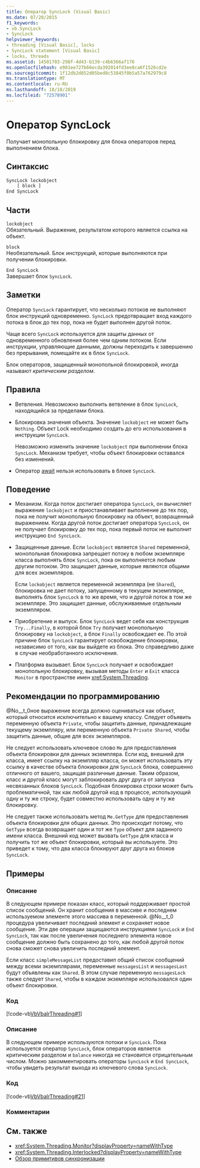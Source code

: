 ```yaml
---
title: Оператор SyncLock (Visual Basic)
ms.date: 07/20/2015
f1_keywords:
- vb.SyncLock
- SyncLock
helpviewer_keywords:
- threading [Visual Basic], locks
- SyncLock statement [Visual Basic]
- locks, threads
ms.assetid: 14501703-298f-4d43-b139-c4b6366af176
ms.openlocfilehash: e981ee727b66ecda392014fd3ee8ca6f1526cd2e
ms.sourcegitcommit: 1f12db2d852d05bed8c53845f0b5a57a762979c8
ms.translationtype: MT
ms.contentlocale: ru-RU
ms.lasthandoff: 10/18/2019
ms.locfileid: "72578901"
---
```

# <a name="synclock-statement"></a>Оператор SyncLock
Получает монопольную блокировку для блока операторов перед выполнением блока.  
  
## <a name="syntax"></a>Синтаксис  
  
```vb  
SyncLock lockobject  
    [ block ]  
End SyncLock  
```  
  
## <a name="parts"></a>Части  
 `lockobject`  
 Обязательный. Выражение, результатом которого является ссылка на объект.  
  
 `block`  
 Необязательный. Блок инструкций, которые выполняются при получении блокировки.  
  
 `End SyncLock`  
 Завершает блок `SyncLock`.  
  
## <a name="remarks"></a>Заметки  
 Оператор `SyncLock` гарантирует, что несколько потоков не выполняют блок инструкций одновременно. `SyncLock` предотвращает вход каждого потока в блок до тех пор, пока не будет выполнен другой поток.  
  
 Чаще всего `SyncLock` используется для защиты данных от одновременного обновления более чем одним потоком. Если инструкции, управляющие данными, должны переходить к завершению без прерывания, помещайте их в блок `SyncLock`.  
  
 Блок операторов, защищенный монопольной блокировкой, иногда называют *критическим разделом*.  
  
## <a name="rules"></a>Правила  
  
- Ветвления. Невозможно выполнить ветвление в блок `SyncLock`, находящийся за пределами блока.  
  
- Блокировка значения объекта. Значение `lockobject` не может быть `Nothing`. Объект Lock необходимо создать до его использования в инструкции `SyncLock`.  
  
     Невозможно изменить значение `lockobject` при выполнении блока `SyncLock`. Механизм требует, чтобы объект блокировки оставался без изменений.  
  
- Оператор [await](../../../visual-basic/language-reference/operators/await-operator.md) нельзя использовать в блоке `SyncLock`.  
  
## <a name="behavior"></a>Поведение  
  
- Механизм. Когда поток достигает оператора `SyncLock`, он вычисляет выражение `lockobject` и приостанавливает выполнение до тех пор, пока не получит монопольную блокировку на объект, возвращенный выражением. Когда другой поток достигает оператора `SyncLock`, он не получает блокировку до тех пор, пока первый поток не выполнит инструкцию `End SyncLock`.  
  
- Защищенные данные. Если `lockobject` является `Shared` переменной, монопольная блокировка запрещает потоку в любом экземпляре класса выполнять блок `SyncLock`, пока он выполняется любым другим потоком. Это защищает данные, которые являются общими для всех экземпляров.  
  
     Если `lockobject` является переменной экземпляра (не `Shared`), блокировка не дает потоку, запущенному в текущем экземпляре, выполнять блок `SyncLock` в то же время, что и другой поток в том же экземпляре. Это защищает данные, обслуживаемые отдельным экземпляром.  
  
- Приобретение и выпуск. Блок `SyncLock` ведет себя как конструкция `Try...Finally`, в которой блок `Try` получает монопольную блокировку на `lockobject`, а блок `Finally` освобождает ее. По этой причине блок `SyncLock` гарантирует освобождение блокировки, независимо от того, как вы выйдете из блока. Это справедливо даже в случае необработанного исключения.  
  
- Платформа вызывает. Блок `SyncLock` получает и освобождает монопольную блокировку, вызывая методы `Enter` и `Exit` класса `Monitor` в пространстве имен <xref:System.Threading>.  
  
## <a name="programming-practices"></a>Рекомендации по программированию  
 @No__t_0ное выражение всегда должно оцениваться как объект, который относится исключительно к вашему классу. Следует объявить переменную объекта `Private`, чтобы защитить данные, принадлежащие текущему экземпляру, или переменную объекта `Private Shared`, чтобы защитить данные, общие для всех экземпляров.  
  
 Не следует использовать ключевое слово `Me` для предоставления объекта блокировки для данных экземпляра. Если код, внешний для класса, имеет ссылку на экземпляр класса, он может использовать эту ссылку в качестве объекта блокировки для `SyncLock` блока, совершенно отличного от вашего, защищая различные данные. Таким образом, класс и другой класс могут заблокировать друг друга от запуска несвязанных блоков `SyncLock`. Подобная блокировка строки может быть проблематичной, так как любой другой код в процессе, использующий одну и ту же строку, будет совместно использовать одну и ту же блокировку.  
  
 Не следует также использовать метод `Me.GetType` для предоставления объекта блокировки для общих данных. Это происходит потому, что `GetType` всегда возвращает один и тот же `Type` объект для заданного имени класса. Внешний код может вызвать `GetType` для класса и получить тот же объект блокировки, который вы используете. Это приведет к тому, что два класса блокируют друг друга из блоков `SyncLock`.  
  
## <a name="examples"></a>Примеры  
  
### <a name="description"></a>Описание  
 В следующем примере показан класс, который поддерживает простой список сообщений. Он хранит сообщения в массиве и последнем используемом элементе этого массива в переменной. @No__t_0 процедура увеличивает последний элемент и сохраняет новое сообщение. Эти две операции защищаются инструкциями `SyncLock` и `End SyncLock`, так как после увеличения последнего элемента новое сообщение должно быть сохранено до того, как любой другой поток снова сможет снова увеличить последний элемент.  
  
 Если класс `simpleMessageList` предоставил общий список сообщений между всеми экземплярами, переменные `messagesList` и `messagesLast` будут объявлены как `Shared`. В этом случае переменную `messagesLock` также следует `Shared`, чтобы в каждом экземпляре использовался один объект блокировки.  
  
### <a name="code"></a>Код  
 [!code-vb[VbVbalrThreading#1](~/samples/snippets/visualbasic/VS_Snippets_VBCSharp/VbVbalrThreading/VB/Class1.vb#1)]  
  
### <a name="description"></a>Описание  
 В следующем примере используются потоки и `SyncLock`. Пока используется оператор `SyncLock`, блок операторов является критическим разделом и `balance` никогда не становится отрицательным числом. Можно закомментировать операторы `SyncLock` и `End SyncLock`, чтобы увидеть результат выхода из ключевого слова `SyncLock`.  
  
### <a name="code"></a>Код  
 [!code-vb[VbVbalrThreading#21](~/samples/snippets/visualbasic/VS_Snippets_VBCSharp/VbVbalrThreading/VB/class2.vb#21)]  
  
### <a name="comments"></a>Комментарии  
  
## <a name="see-also"></a>См. также

- <xref:System.Threading.Monitor?displayProperty=nameWithType>
- <xref:System.Threading.Interlocked?displayProperty=nameWithType>
- [Обзор примитивов синхронизации](../../../standard/threading/overview-of-synchronization-primitives.md)
